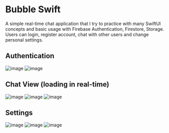 # Bubble Swift
A simple real-time chat application that I try to practice with many SwiftUI concepts
and basic usage with Firebase Authentication, Firestore, Storage. Users can login, register account, chat with other users and change personal settings.

## Authentication
![image](https://github.com/VietTungLe296/swift_chat_app/assets/100455448/9a17b9ec-4942-4623-b58f-29667e55b303)
![image](https://github.com/VietTungLe296/swift_chat_app/assets/100455448/f03fa329-875e-4d51-bf15-2560f23be18e)

## Chat View (loading in real-time)
![image](https://github.com/VietTungLe296/swift_chat_app/assets/100455448/4010cb34-4a05-4c1e-a5e5-f52d44ebca3f)
![image](https://github.com/VietTungLe296/swift_chat_app/assets/100455448/d64dc746-289e-42d7-9b9a-7c3ca5d5d590)
![image](https://github.com/VietTungLe296/swift_chat_app/assets/100455448/c0d48b7d-b477-47be-865d-d928ff125c50)

## Settings
![image](https://github.com/VietTungLe296/swift_chat_app/assets/100455448/6761ef2e-67e3-454b-b808-444062f3da49)
![image](https://github.com/VietTungLe296/swift_chat_app/assets/100455448/67ec8945-9021-41df-b955-eae19476d713)
![image](https://github.com/VietTungLe296/swift_chat_app/assets/100455448/7a19584d-b8b5-4a4f-a28d-1872a6b0caae)



